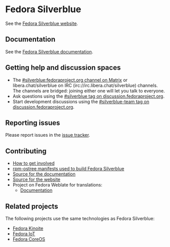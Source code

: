 # Fedora Silverblue

See the [Fedora Silverblue website](https://silverblue.fedoraproject.org/).

## Documentation

See the [Fedora Silverblue documentation](https://docs.fedoraproject.org/en-US/fedora-silverblue/).

## Getting help and discussion spaces

- The [#silverblue:fedoraproject.org channel on Matrix](https://matrix.to/#/#silverblue:fedoraproject.org) or libera.chat/silverblue on IRC (irc://irc.libera.chat/silverblue) channels. The channels are bridged: joining either one will let you talk to everyone.
- Ask questions using the [#silverblue tag on discussion.fedoraproject.org](https://discussion.fedoraproject.org/tag/silverblue).
- Start development discussions using the [#silverblue-team tag on discussion.fedoraproject.org](https://discussion.fedoraproject.org/tag/silverblue-team).

## Reporting issues

Please report issues in the [issue tracker](https://github.com/fedora-silverblue/issue-tracker/issues).

## Contributing

- [How to get involved](https://silverblue.fedoraproject.org/contribute)
- [rpm-ostree manifests used to build Fedora Silverblue](https://pagure.io/workstation-ostree-config)
- [Source for the documentation](https://github.com/fedora-silverblue/silverblue-docs)
- [Source for the website](https://github.com/fedora-silverblue/silverblue-site)
- Project on Fedora Weblate for translations:
  - [Documentation](https://translate.fedoraproject.org/projects/fedora-docs-l10n-fedora-silverblue/)

## Related projects

The following projects use the same technologies as Fedora Silverblue:

- [Fedora Kinoite](https://kinoite.fedoraproject.org/)
- [Fedora IoT](https://getfedora.org/iot/)
- [Fedora CoreOS](https://getfedora.org/coreos)
